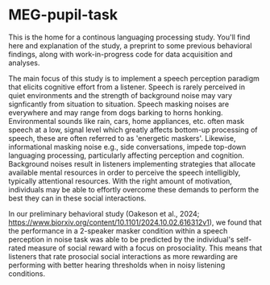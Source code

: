 # MEG-pupil-task

This is the home for a continous languaging processing study. You'll find here and explanation of the study, a preprint to some previous behavioral findings, along with work-in-progress code for data acquisition and analyses. 

The main focus of this study is to implement a speech perception paradigm that elicits cognitive effort from a listener. 
Speech is rarely perceived in quiet environments and the strength of background noise may vary signficantly from situation to situation. Speech masking noises are everywhere and may range from dogs barking to horns honking. Environmental sounds like rain, cars, home appliances, etc. often mask speech at a low, signal level which greatly affects bottom-up processing of speech, these are often referred to as 'energetic maskers'. Likewise, informational masking noise e.g., side conversations, impede top-down languaging processing, particularly affecting perception and cognition. Background noises result in listeners implementing strategies that allocate available mental resources in order to perceive the speech intelligibly, typically attentional resources. With the right amount of motivation, individuals may be able to effortly overcome these demands to perform the best they can in these social interactions.

In our preliminary behavioral study (Oakeson et al., 2024; https://www.biorxiv.org/content/10.1101/2024.10.02.616312v1), we found that the performance in a 2-speaker masker condition within a speech perception in noise task was able to be predicted by the individual's self-rated measure of social reward with a focus on prosociality. This means that listeners that rate prosocial social interactions as more rewarding are performing with better hearing thresholds when in noisy listening conditions.

